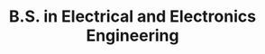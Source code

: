 ---
collection: education
title: "B.S. in Electrical and Electronics Engineering"
university: "Middle East Technical University"
location: "Ankara, Turkey"
permalink: /education/2014-metu
dates: '2014-2018'
gpa: '3.80'
excerpt: "*Honors: Highest Academic Performance Award(2018), High Honor(2015,2016,2017,2018)*"
---